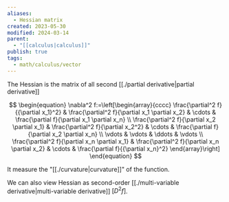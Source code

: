 ```yaml
---
aliases:
  - Hessian matrix
created: 2023-05-30
modified: 2024-03-14
parent:
  - "[[calculus|calculus]]"
publish: true
tags:
  - math/calculus/vector
---
```

The Hessian is the matrix of all second [[./partial derivative|partial derivative]]

$$
\begin{equation}
\nabla^2 f:=\left[\begin{array}{cccc}
\frac{\partial^2 f}{{\partial x_1}^2} & \frac{\partial^2 f}{\partial x_1 \partial x_2} & \cdots & \frac{\partial f}{\partial x_1 \partial x_n} \\
\frac{\partial^2 f}{\partial x_2 \partial x_1} & \frac{\partial^2 f}{\partial x_2^2} & \cdots & \frac{\partial f}{\partial x_2 \partial x_n} \\
\vdots & \vdots & \ddots & \vdots \\
\frac{\partial^2 f}{\partial x_n \partial x_1} & \frac{\partial^2 f}{\partial x_n \partial x_2} & \cdots & \frac{\partial f}{{\partial x_n}^2}
\end{array}\right]
\end{equation}
$$

It measure the "[[./curvature|curvature]]" of the function.

We can also view Hessian as second-order [[./multi-variable derivative|multi-variable derivative]] $[D^2f]$.